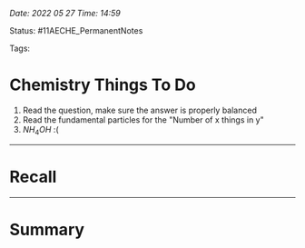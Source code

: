 *Date: 2022 05 27 Time: 14:59*


Status: #11AECHE_PermanentNotes 

Tags: 


# Chemistry Things To Do


1. Read the question, make sure the answer is properly balanced
2. Read the fundamental particles for the "Number of x things in y"
3. $NH_4OH$ :(


---
# Recall







---
# Summary


